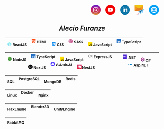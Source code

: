 <div align="end">
    <a target="_blank" href="https://instagram.com/alec1o"><img width="32px" src="/instagram.png" alt="instagram"/></a>
&nbsp;&nbsp;
    <a target="_blank" href="https://youtube.com/@alec1o"><img width="32px" src="/youtube.png" alt="youtube"/></a>
&nbsp;&nbsp;
    <a target="_blank" href="https://linkedin.com/in/alec1o/"><img width="32px" src="/linkedin.png" alt="linkedin"/></a>
&nbsp;&nbsp;
    <a target="_blank" href="mailto://i@alecio.me"><img width="32px" src="/email.png" alt="email"/></a>
&nbsp;&nbsp;
    <a target="_blank" href="http://www.alecio.me/"><img width="32px" src="/website.png" alt="website"/></a>
</div>

<div align="center">
    
## _Alecio Furanze_

</div>

<div align="left">

| <sub><img width="14px" src="/react.png" /> ReactJS</sub> &nbsp;&nbsp; <sup><img width="14px" src="/html.png" /> HTML</sup> &nbsp;&nbsp; <sub><img width="14px" src="/css.png" /> CSS</sub> &nbsp;&nbsp; <sup><img width="14px" src="/sass.png" /> SASS</sup> &nbsp;&nbsp; <sub><img width="14px" src="/js.png" /> JavaScript</sub> &nbsp;&nbsp; <sup><img width="14px" src="/typescript.png" /> TypeScript</sup> |  
| --- |


| <sub><img width="14px" src="/nodejs.png" /> NodeJS</sub> &nbsp;&nbsp; <sup><img width="14px" src="/typescript.png" /> TypeScript</sup> &nbsp;&nbsp; <sub><img width="14px" src="/js.png" /> JavaScript</sub> &nbsp;&nbsp; <sup><img height="14px" src="/expressjs2.png" /> ExpressJS</sup> &nbsp;&nbsp; <sub><img width="14px" src="/nextjs.svg" /> NextJS</sub> &nbsp;&nbsp;  <sup><img width="14px" src="/adonisjs.png" /> AdonisJS</sup>  &nbsp;&nbsp; <sub><img width="14px" src="/nestjs.png" /> NestJS</sub> | <sup><img width="14px" src="/dotnet.png" /> .NET</sup> &nbsp;&nbsp; <sub><img width="14px" src="/c-sharp.png" /> C#</sub> &nbsp;&nbsp; <sup><img width="14px" src="/aspnet.webp" /> Asp.NET</sup>  |
| --- | --- |


| <sub>SQL</sub> &nbsp;&nbsp; <sup>PostgreSQL</sup> &nbsp;&nbsp; <sub>MongoDB</sub> &nbsp;&nbsp; <sup>Redis</sup> |
| --- |


| <sub>Linux</sub> &nbsp;&nbsp; <sup>Docker</sup> &nbsp;&nbsp; <sub>Nginx</sub> |  
| --- |

| <sub>FlaxEngine</sub> &nbsp;&nbsp; <sup>Blender3D</sup> &nbsp;&nbsp; <sub>UnityEngine</sub> |  
| --- |


| <sub>RabbitMQ</sub> |  
| --- |

</div>
